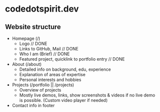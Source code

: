 # codedotspirit.dev
## Website structure

- Homepage (/)
  - Logo // DONE
  - Links to GitHub, Mail // DONE
  - Who I am (Brief) // DONE
  - Featured project, quicklink to portfolio entry // DONE
- About (/about)
  - Detailed info on background, edu, experience
  - Explanation of areas of expertise
  - Personal interests and hobbies
- Projects (/portfolio || /projects)
  - Overview of projects
  - Mostly live demos, links, show screenshots & videos if no live demo is possible. (Custom video player if needed)
- Contact info in footer